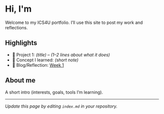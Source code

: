 # Hi, I'm <Your Name>
Welcome to my ICS4U portfolio. I’ll use this site to post my work and reflections.

## Highlights
- 🔧 Project 1: *(title)* – *(1–2 lines about what it does)*
- 🧠 Concept I learned: *(short note)*
- 📝 Blog/Reflection: [Week 1](./posts/week1.md)

## About me
A short intro (interests, goals, tools I’m learning).

---
*Update this page by editing `index.md` in your repository.*
